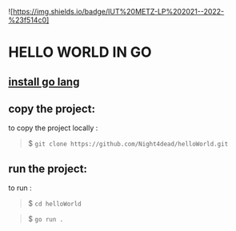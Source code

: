 ![https://img.shields.io/badge/IUT%20METZ-LP%202021--2022-%23f514c0]

# HELLO WORLD IN GO

## [install go lang](https://golang.org/doc/install)

## copy the project:

to copy the project locally :

>$ `git clone https://github.com/Night4dead/helloWorld.git` 

## run the project:

to run :

>$ `cd helloWorld`

>$ `go run .`

